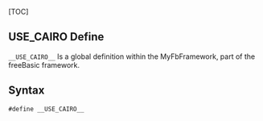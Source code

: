 [TOC]
## __USE_CAIRO__ Define

`__USE_CAIRO__` Is a global definition within the MyFbFramework, part of the freeBasic framework.
## Syntax

```freeBasic
#define __USE_CAIRO__
```

